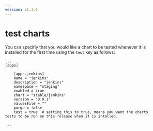 ```yaml
---
version: v1.1.0
---
```


# test charts

You can specifiy that you would like a chart to be tested whenever it is installed for the first time using the `test` key as follows:

```
...
[apps]

    [apps.jenkins]
    name = "jenkins" 
    description = "jenkins"
    namespace = "staging" 
    enabled = true 
    chart = "stable/jenkins" 
    version = "0.9.1" 
    valuesFile = "" 
    purge = false 
    test = true  # setting this to true, means you want the charts tests to be run on this release when it is intalled. 

...
``` 